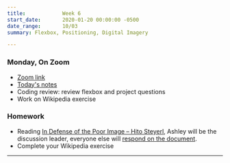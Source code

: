 ```yaml
---
title:            Week 6
start_date:       2020-01-20 00:00:00 -0500
date_range:       10/03
summary: Flexbox, Positioning, Digital Imagery

---
```


### Monday, On Zoom

- [Zoom link](https://zoom.us/j/7047994536?pwd=RThBZ0oyWHd5M2RZcmFNQUVwUFJHUT09) 
- [Today's notes](https://paper.dropbox.com/doc/Penn-Week-6a-Flexbox-Review-and-CSS-Layouts--BTl01AhjGYptr6DzxKpjwWo4AQ-KvvrDULMLVMusojE7kxTi)
- Coding review: review flexbox and project questions
- Work on Wikipedia exercise


### Homework

- Reading [In Defense of the Poor Image – Hito Steyerl](https://www.e-flux.com/journal/10/61362/in-defense-of-the-poor-image/), Ashley will be the discussion leader, everyone else will [respond on the document](https://paper.dropbox.com/doc/Penn-Art-of-Web-F21-Reading-Reflections--BTnHYPjTk_pbD8IK7pD8MPImAQ-DPFsc5O6umbnRZ94cZyFY).
- Complete your Wikipedia exercise

---
